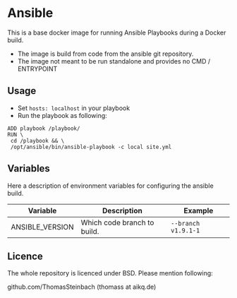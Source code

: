 Ansible
=======

This is a base docker image for running Ansible Playbooks during a Docker build.

* The image is build from code from the ansible git repository.
* The image not meant to be run standalone and provides no CMD / ENTRYPOINT

Usage
-----

* Set `hosts: localhost` in your playbook
* Run the playbook as following:

```
ADD playbook /playbook/
RUN \
 cd /playbook && \
 /opt/ansible/bin/ansible-playbook -c local site.yml
```


Variables
---------

Here a description of environment variables for configuring the ansible build.

| Variable        | Description                 | Example             |
|-----------------|-----------------------------|---------------------|
| ANSIBLE_VERSION | Which code branch to build. | `--branch v1.9.1-1` |

Licence
-------

The whole repository is licenced under BSD. Please mention following:

github.com/ThomasSteinbach (thomass at aikq.de)
